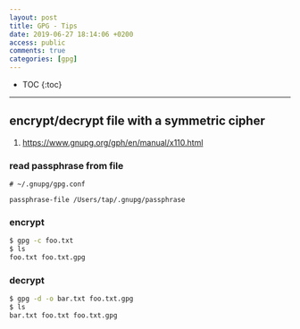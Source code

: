 ```yaml
---
layout: post
title: GPG - Tips
date: 2019-06-27 18:14:06 +0200
access: public
comments: true
categories: [gpg]
---
```


<!-- more -->

* TOC
{:toc}
<hr>

encrypt/decrypt file with a symmetric cipher
--------------------------------------------

1. <https://www.gnupg.org/gph/en/manual/x110.html>

### read passphrase from file

```gpg
# ~/.gnupg/gpg.conf

passphrase-file /Users/tap/.gnupg/passphrase
```

### encrypt

```sh
$ gpg -c foo.txt
$ ls
foo.txt foo.txt.gpg
```

### decrypt

```sh
$ gpg -d -o bar.txt foo.txt.gpg
$ ls
bar.txt foo.txt foo.txt.gpg
```
